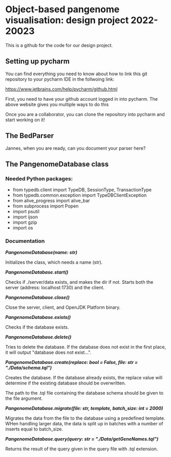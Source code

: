 # Object-based pangenome visualisation: design project 2022-20023

This is a github for the code for our design project.

## Setting up pycharm

You can find everything you need to know about how to link this git repository to your pycharm IDE in the follwoing link:

https://www.jetbrains.com/help/pycharm/github.html

First, you need to have your github account logged in into pycharm. The above website gives you multiple ways to do this

Once you are a collaborator, you can clone the repository into pycharm and start working on it!

## The BedParser

Jannes, when you are ready, can you document your parser here?

## The PangenomeDatabase class

### Needed Python packages:

- from typedb.client import TypeDB, SessionType, TransactionType
- from typedb.common.exception import TypeDBClientException
- from alive_progress import alive_bar
- from subprocess import Popen
- import psutil
- import ijson
- import gzip
- import os

### Documentation

***PangenomeDatabase(name: str)***

Initializes the class, which needs a name (str).

***PangenomeDatabase.start()***

Checks if ./server/data exists, and makes the dir if not. Starts both the server (address: localhost:1730) and the client.

***PangenomeDatabase.close()***

Close the server, client, and OpenJDK Platform binary.

***PangenomeDatabase.exists()***

Checks if the database exists.

***PangenomeDatabase.delete()***

Tries to delete the database. If the database does not exist in the first place, it will output "database does not exist...".

***PangenomeDatabase.create(replace: bool = False, file: str = "./Data/schema.tql")***

Creates the database. If the database already exists, the replace value will determine if the existing database should be overwritten.

The path to the .tql file containing the database schema should be given to the file argument.

***PangenomeDatabase.migrate(file: str, template, batch_size: int = 2000)***

Migrates the data from the file to the database using a predefined template. WHen handling larger data, the data is split up in batches with a number of inserts equal to batch_size.

***PangenomeDatabase.query(query: str = "./Data/getGeneNames.tql")***

Returns the result of the query given in the query file with .tql extension.
